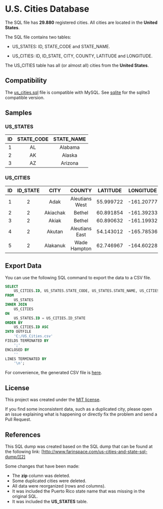 # U.S. Cities Database

The SQL file has **29.880** registered cities. All cities are located in the **United States**.

The SQL file contains two tables:

 - US_STATES: ID, STATE_CODE and STATE_NAME.

 - US_CITIES: ID, ID_STATE, CITY, COUNTY, LATITUDE and LONGITUDE.

The US_CITIES table has all (or almost all) cities from the **United States**.

## Compatibility
The [us_cities.sql](./us_cities.sql) file is compatible with MySQL. See [sqlite](./sqlite) for the sqlite3 compatible version.
## Samples

### US_STATES

| ID | STATE_CODE | STATE_NAME |
|:--:|:----------:|:----------:|
|  1 |     AL     |   Alabama  |
|  2 |     AK     |   Alaska   |
|  3 |     AZ     |   Arizona  |

### US_CITIES

| ID | ID_STATE |      CITY      |      COUNTY      | LATITUDE  | LONGITUDE  |
|:--:|:--------:|:--------------:|:----------------:|:---------:|:----------:|
|  1 |    2     |      Adak      |  Aleutians West  | 55.999722 | -161.20777 |
|  2 |    2     |    Akiachak    |      Bethel      | 60.891854 | -161.39233 |
|  3 |    2     |     Akiak      |      Bethel      | 60.890632 | -161.19932 |
|  4 |    2     |     Akutan     |  Aleutians East  | 54.143012 | -165.78536 |
|  5 |    2     |    Alakanuk    |   Wade Hampton   | 62.746967 | -164.60228 |


## Export Data

You can use the following SQL command to export the data to a CSV file.

``` sql
SELECT
	US_CITIES.ID, US_STATES.STATE_CODE, US_STATES.STATE_NAME, US_CITIES.CITY, US_CITIES.COUNTY, US_CITIES.LATITUDE, US_CITIES.LONGITUDE
FROM
	US_STATES
INNER JOIN
	US_CITIES
ON
	US_STATES.ID = US_CITIES.ID_STATE
ORDER BY
	US_CITIES.ID ASC
INTO OUTFILE
	'C:/US_Cities.csv'
FIELDS TERMINATED BY
	';'
ENCLOSED BY
	''
LINES TERMINATED BY
	'\n';
```
For convenience, the generated CSV file is [here](./csv/us_cities.csv).

## License

This project was created under the [MIT license][1].

If you find some inconsistent data, such as a duplicated city, please open an issue explaining what is happening or directly fix the problem and send a Pull Request.

## References

This SQL dump was created based on the SQL dump that can be found at the following link:
[http://www.farinspace.com/us-cities-and-state-sql-dump/][2]

Some changes that have been made:

 - The **zip** column was deleted.
 - Some duplicated cities were deleted.
 - All data were reorganized (rows and columns).
 - It was included the Puerto Rico state name that was missing in the original SQL.
 - It was included the **US_STATES** table.

  [1]: LICENSE
  [2]: http://www.farinspace.com/us-cities-and-state-sql-dump/
